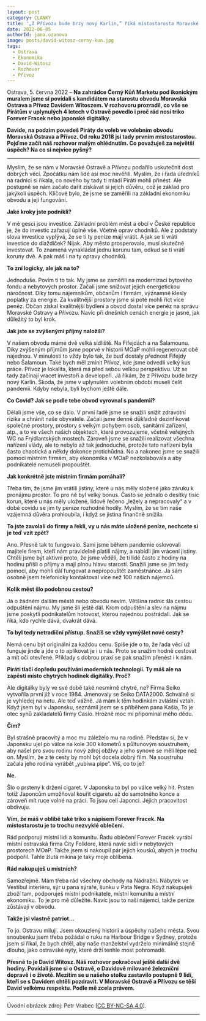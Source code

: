 ```yaml
---
layout: post
category: CLANKY
title: '„Z Přívozu bude brzy nový Karlín,” říká místostarosta Moravské Ostravy a Přívozu David Witosz'			
date: 2022-06-05
authorId: jana.ozanova
image: posts/david-witosz-cerny-kun.jpg
tags:				
  - Ostrava			
  - Ekonomika		
  - David-Witosz		
  - Rozhovor			
  - Přivoz
---
```


Ostrava, 5. června 2022 – **Na zahrádce Černý  Kůň Marketu pod ikonickým muralem jsme si povídali s kandidátem na starostu obvodu Moravská Ostrava a Přívoz Davidem Witoszem. V rozhovoru prozradil, co vše se Pirátům v uplynulých 4 letech v Ostravě povedlo i proč rád nosí triko Forever Fracek nebo japonské digitálky.**

**Davide, na podzim povedeš Piráty do voleb ve volebním obvodu Moravská Ostrava a Přívoz. Od roku 2018 jsi tady prvním místostarostou. Pojďme začít náš rozhovor malým ohlédnutím. Co považuješ za největší úspěch? Na co si nejvíce pyšný?**

<hr />


Myslím, že se nám v Moravské Ostravě a Přívozu podařilo uskutečnit dost dobrých věcí. Zpočátku nám lidé asi moc nevěřili. Myslím, že i řada úředníků na radnici si říkala, co nového by tady ti mladí Piráti mohli přinést. Ale postupně se nám začalo dařit získávat si jejich důvěru, což je základ pro jakýkoli úspěch. Klíčové bylo, že jsme se zaměřili na základní ekonomiku obvodu a její fungování.

**Jaké kroky jste podnikli?**

V mé gesci jsou investice. Základní problém měst a obcí v České republice je, že do investic zařazují úplně vše. Včetně oprav chodníků. Ale z podstaty slova investice vyplývá, že se ti ty peníze mají vrátit. A jak se ti vrátí investice do dlaždiček? Nijak. Aby město prosperovalo, musí skutečně investovat. To znamená vynakládat jednu korunu tam, odkud se ti vrátí koruny dvě. A pak máš i na ty opravy chodníků.

**To zní logicky, ale jak na to?**

Jednoduše. Povím ti to tak. My jsme se zaměřili na modernizaci bytového fondu a nebytových prostor. Začali jsme snižovat jejich energetickou náročnost. Díky tomu nájemníkům, občanům i firmám, významně klesly poplatky za energie. Za kvalitnější prostory jsme si poté mohli říct více peněz. Občan získal kvalitnější bydlení a obvod dostal více peněz na správu Moravské Ostravy a Přívozu. Navíc při dnešních cenách energie je jasné, jak důležitý to byl krok.

**Jak jste se zvýšenými příjmy naložili?**

V našem obvodu máme dvě velká sídliště. Na Fifejdách a na Šalamounu. Díky zvýšeným příjmům jsme poprvé v historii MOaP mohli regenerovat obě najednou. V minulosti to vždy bylo tak, že buď dostaly přednost Fifejdy nebo Šalamoun. Také bych měl zmínit Přívoz, kde jsme odvedli velký kus práce. Přívoz je lokalita, která má před sebou velkou perspektivu. Už se tady začínají vracet investoři a developeři. Já říkám, že z Přívozu bude brzy nový Karlín. Škoda, že jsme v uplynulém volebním období museli čelit pandemii. Kdyby nebyla, byli bychom ještě dále.

**Co Covid? Jak se podle tebe obvod vyrovnal s pandemií?**

Dělali jsme vše, co se dalo. V první řadě jsme se snažili snížit zdravotní rizika a chránit naše obyvatele. Začali jsme denně důkladně dezinfikovat společné prostory, prostory s velkým pohybem osob, sanitární zařízení, atp., a to ve všech našich objektech, které provozujeme, včetně veřejných WC na Frýdlantských mostech. Zároveň jsme se snažili realizovat všechna nařízení vlády, ale to nebylo až tak jednoduché, protože tato nařízení byla často chaotická a někdy dokonce protichůdná. No a nakonec jsme se snažili pomoci místním firmám, aby ekonomika v MOaP nezkolabovala a aby podnikatelé nemuseli propouštět.

**Jak konkrétně jste místním firmám pomáhali?**

Třeba tím, že jsme jim vrátili jistiny, které u nás měly složené jako záruku k pronájmu prostor. To pro ně byl velký bonus. Často se jednalo o desítky tisíc korun, které u nás měly uložené, lidově řečeno „ležely a nepracovaly“ a v době covidu se jim ty peníze rozhodně hodily. Myslím, že se tím naše vzájemná důvěra prohloubila, i když se jistina finančně snížila.

**To jste zavolali do firmy a řekli, vy u nás máte uložené peníze, nechcete si je teď vzít zpět?**

Ano. Přesně tak to fungovalo. Sami jsme během pandemie oslovovali majitele firem, kteří nám pravidelně platili nájmy, a nabídli jim vrácení jistiny. Chtěli jsme být aktivní proto, že jsme věděli, že ti lidé často z hodiny na hodinu přišli o příjmy a mají plnou hlavu starostí. Snažili jsme se jim tedy pomoci, aby mohli dál fungovat a nepropouštět zaměstnance. Já sám osobně jsem telefonicky kontaktoval více než 100 našich nájemců.

**Kolik měst šlo podobnou cestou?**

Já o žádném dalším městě nebo obvodu nevím. Většina radnic šla cestou odpuštění nájmu. My jsme šli ještě dál. Krom odpuštění a slev na nájmu jsme poskytli podnikatelům hotovost, kterou najednou postrádali. Jak se říká, kdo rychle dává, dvakrát dává.

**To byl tedy netradiční přístup. Snažíš se vždy vymýšlet nové cesty?**

Nemá cenu být originální za každou cenu. Spíše jde o to, že řada věcí už funguje jinde a jde o to aplikovat je i u nás. Proto se snažím hodně cestovat a mít oči otevřené. Příklady s dobrou praxí se pak snažím přenést i k nám.

**Piráti tlačí dopředu používání moderních technologií. Ty máš ale na zápěstí místo chytrých hodinek digitálky. Proč?**

Ale digitálky byly ve své době také nesmírně chytré, ne? Firma Seiko vytvořila první již v roce 1984. Jmenovaly se Seiko DATA2000. Schválně si je vyhledej na netu. Ale teď vážně. Já mám k těm hodinkám zvláštní vztah. Když jsem byl v Japonsku, seznámil jsem se s příběhem pana Kašia, To je otec synů zakladatelů firmy Casio. Hrozně moc mi připomínal mého dědu.

**Čím?**

Byl strašně pracovitý a moc mu záleželo mu na rodině. Představ si, že v Japonsku ujel po válce na kole 300 kilometrů s půltunovým soustruhem, aby našel pro svou rodinu nový zdroj obživy a jeho synové se měli lépe než on. Myslím, že z té cesty by mohl být docela dobrý film. Na soustruhu začala jeho rodina vyrábět „yubiwa pipe“. Víš, co to je?

**Ne.**

Šlo o prsteny k držení cigaret. V Japonsku to byl po válce velký hit. Prsten totiž Japoncům umožňoval kouřit cigaretu až do samotného konce a zároveň mít ruce volné na práci. To jsou celí Japonci. Jejich pracovitost obdivuju.

**Vím, že máš v oblibě také triko s nápisem Forever Fracek. Na místostarostu je to trochu nezvyklé oblečení.**

Rád podporuji místní lidi a komunitu. Řadu oblečení Forever Fracek vyrábí místní ostravská firma City Folklore, která navíc sídli v nebytových prostorech MOaP. Takže jsem si nakoupil pár jejich kousků, abych je trochu podpořil. Tahle žlutá mikina je taky moje oblíbená.

**Rád nakupuješ u místních?**

Samozřejmě. Mám třeba rád všechny obchody na Nádražní. Nábytek ve Vestibul interiéru, sýr u pana sýraře, šunku v Pata Negra. Když nakupuješ zboží tam, podporuješ místní podnikatele, místní komunitu a místní ekonomiku. To je pro mě důležité. Navíc jsou to naši nájemci, takže peníze zůstávají v obvodu.

**Takže jsi vlastně patriot…**

To jo. Ostravu miluji. Jsem okouzlený historií a úspěchy našeho města. Svou snoubenku jsem třeba požádal o ruku na Harbour Bridge v Sydney, protože jsem si říkal, že bych chtěl, aby naše manželství vydrželo minimálně stejně dlouho, jako ostravské nýty, které drží tenhle most pohromadě.

**Přesně to je David Witosz. Náš rozhovor pokračoval ještě další dvě hodiny. Povídali jsme si o Ostravě, o Davidově milované železniční dopravě i o životě. Mezitím se u našeho stolku zastavilo postupně 9 lidí, kteří se s Davidem chtěli pozdravit. V Moravské Ostravě a Přívozu se těší David velkému respektu. Podle mě zcela právem.**

---
Úvodní obrázek zdroj: Petr Vrabec \[[CC BY-NC-SA 4.0](https://creativecommons.org/licenses/by-nc-sa/4.0/deed.cs)\].

- - -
